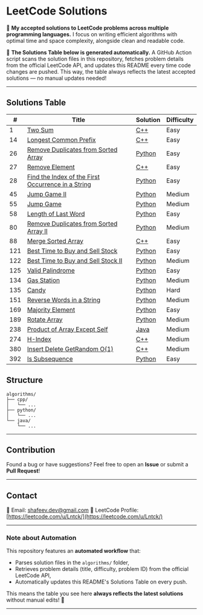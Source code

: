 # LeetCode Solutions

📌 **My accepted solutions to LeetCode problems across multiple programming languages.**
I focus on writing efficient algorithms with optimal time and space complexity, alongside clean and readable code.

🚀 **The Solutions Table below is generated automatically.**
A GitHub Action script scans the solution files in this repository, fetches problem details from the official LeetCode API, and updates this README every time code changes are pushed.
This way, the table always reflects the latest accepted solutions — no manual updates needed!

---

## Solutions Table

| # | Title | Solution | Difficulty |
|---|-------|----------|------------|
|1|[Two Sum](https://leetcode.com/problems/two-sum/)|[C++](./algorithms/cpp/twoSum.cpp)|Easy|
|14|[Longest Common Prefix](https://leetcode.com/problems/longest-common-prefix/)|[C++](./algorithms/cpp/longestCommonPrefix.cpp)|Easy|
|26|[Remove Duplicates from Sorted Array](https://leetcode.com/problems/remove-duplicates-from-sorted-array/)|[Python](./algorithms/python/removeDuplicatesFromSortedArray.py)|Easy|
|27|[Remove Element](https://leetcode.com/problems/remove-element/)|[C++](./algorithms/cpp/removeElement.cpp)|Easy|
|28|[Find the Index of the First Occurrence in a String](https://leetcode.com/problems/find-the-index-of-the-first-occurrence-in-a-string/)|[Python](./algorithms/python/findTheIndexOfTheFirstOccurrenceInAString.py)|Easy|
|45|[Jump Game II](https://leetcode.com/problems/jump-game-ii/)|[Python](./algorithms/python/jumpGameII.py)|Medium|
|55|[Jump Game](https://leetcode.com/problems/jump-game/)|[Python](./algorithms/python/jumpGame.py)|Medium|
|58|[Length of Last Word](https://leetcode.com/problems/length-of-last-word/)|[Python](./algorithms/python/lengthOfLastWord.py)|Easy|
|80|[Remove Duplicates from Sorted Array II](https://leetcode.com/problems/remove-duplicates-from-sorted-array-ii/)|[Python](./algorithms/python/removeDuplicatesFromSortedArrayII.py)|Medium|
|88|[Merge Sorted Array](https://leetcode.com/problems/merge-sorted-array/)|[C++](./algorithms/cpp/mergeSortedArray.cpp)|Easy|
|121|[Best Time to Buy and Sell Stock](https://leetcode.com/problems/best-time-to-buy-and-sell-stock/)|[Python](./algorithms/python/bestTimeToBuyAndSellStock.py)|Easy|
|122|[Best Time to Buy and Sell Stock II](https://leetcode.com/problems/best-time-to-buy-and-sell-stock-ii/)|[Python](./algorithms/python/bestTimeToBuyAndSellStockII.py)|Medium|
|125|[Valid Palindrome](https://leetcode.com/problems/valid-palindrome/)|[Python](./algorithms/python/validPalindrome.py)|Easy|
|134|[Gas Station](https://leetcode.com/problems/gas-station/)|[Python](./algorithms/python/gasStation.py)|Medium|
|135|[Candy](https://leetcode.com/problems/candy/)|[Python](./algorithms/python/candy.py)|Hard|
|151|[Reverse Words in a String](https://leetcode.com/problems/reverse-words-in-a-string/)|[Python](./algorithms/python/reverseWordsInAString.py)|Medium|
|169|[Majority Element](https://leetcode.com/problems/majority-element/)|[Python](./algorithms/python/majorityElement.py)|Easy|
|189|[Rotate Array](https://leetcode.com/problems/rotate-array/)|[Python](./algorithms/python/rotateArray.py)|Medium|
|238|[Product of Array Except Self](https://leetcode.com/problems/product-of-array-except-self/)|[Java](./algorithms/java/productOfArrayExceptSelf.java)|Medium|
|274|[H-Index](https://leetcode.com/problems/h-index/)|[C++](./algorithms/cpp/h-Index.cpp)|Medium|
|380|[Insert Delete GetRandom O(1)](https://leetcode.com/problems/insert-delete-getrandom-o1/)|[C++](./algorithms/cpp/insertDeleteGetrandomO1.cpp)|Medium|
|392|[Is Subsequence](https://leetcode.com/problems/is-subsequence/)|[Python](./algorithms/python/IsSubsequence.py)|Easy|

## Structure

```
algorithms/
├── cpp/
│   └── ...
├── python/
│   └── ...
└── java/
    └── ...
```

---

## Contribution

Found a bug or have suggestions? Feel free to open an **Issue** or submit a **Pull Request**!

---

## Contact

📧 Email: [shafeev.dev@gmail.com](mailto:shafeev.dev@gmail.com)
🔗 LeetCode Profile: [https://leetcode.com/u/Lntck/](https://leetcode.com/u/Lntck/)

---

### Note about Automation

This repository features an **automated workflow** that:

* Parses solution files in the `algorithms/` folder,
* Retrieves problem details (title, difficulty, problem ID) from the official LeetCode API,
* Automatically updates this README's Solutions Table on every push.

This means the table you see here **always reflects the latest solutions** without manual edits! 🚀

---
